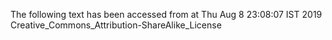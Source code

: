 The following text has been accessed from at Thu Aug 8 23:08:07 IST 2019
Creative_Commons_Attribution-ShareAlike_License
